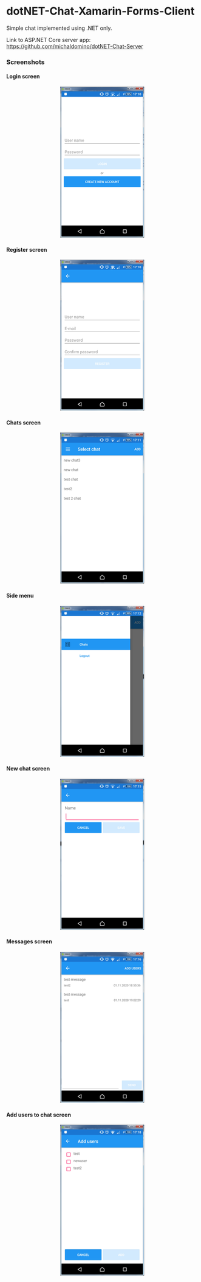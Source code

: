 # dotNET-Chat-Xamarin-Forms-Client
Simple chat implemented using .NET only.

Link to ASP.NET Core server app:  
https://github.com/michaldomino/dotNET-Chat-Server

### Screenshots
#### Login screen
<p align="center"><img src="https://github.com/michaldomino/dotNET-Chat-Xamarin-Forms-Client/blob/media/docs/images/login.png?raw=true" width=221 height=397 /></p>

#### Register screen
<p align="center"><img src="https://github.com/michaldomino/dotNET-Chat-Xamarin-Forms-Client/blob/media/docs/images/register.png?raw=true" width=221 height=397 /></p>

#### Chats screen
<p align="center"><img src="https://github.com/michaldomino/dotNET-Chat-Xamarin-Forms-Client/blob/media/docs/images/chats.png?raw=true" width=221 height=397 /></p>

#### Side menu
<p align="center"><img src="https://github.com/michaldomino/dotNET-Chat-Xamarin-Forms-Client/blob/media/docs/images/side_menu.png?raw=true" width=221 height=397 /></p>

#### New chat screen
<p align="center"><img src="https://github.com/michaldomino/dotNET-Chat-Xamarin-Forms-Client/blob/media/docs/images/new_chat.png?raw=true" width=221 height=397 /></p>

#### Messages screen
<p align="center"><img src="https://github.com/michaldomino/dotNET-Chat-Xamarin-Forms-Client/blob/media/docs/images/messages.png?raw=true" width=221 height=397 /></p>

#### Add users to chat screen
<p align="center"><img src="https://github.com/michaldomino/dotNET-Chat-Xamarin-Forms-Client/blob/media/docs/images/add_users.png?raw=true" width=221 height=397 /></p>
